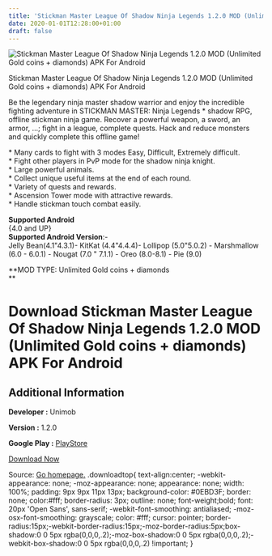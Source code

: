 ```yaml
---
title: 'Stickman Master League Of Shadow Ninja Legends 1.2.0 MOD (Unlimited Gold coins + diamonds) APK For Android'
date: 2020-01-01T12:28:00+01:00
draft: false
---
```


![Stickman Master League Of Shadow Ninja Legends 1.2.0 MOD (Unlimited Gold coins + diamonds) APK For Android](https://i0.wp.com/apkhome.net/wp-content/uploads/2020/01/Stickman-Master-League-Of-Shadow-Ninja-Legends-1.2.0-MOD-Unlimited-Gold-coins-diamonds.png "Stickman Master League Of Shadow Ninja Legends 1.2.0 MOD (Unlimited Gold coins + diamonds) APK For Android")

  

Stickman Master League Of Shadow Ninja Legends 1.2.0 MOD (Unlimited Gold coins + diamonds) APK For Android

Be the legendary ninja master shadow warrior and enjoy the incredible fighting adventure in STICKMAN MASTER: Ninja Legends \* shadow RPG, offline stickman ninja game. Recover a powerful weapon, a sword, an armor, ...; fight in a league, complete quests. Hack and reduce monsters and quickly complete this offline game!

\* Many cards to fight with 3 modes Easy, Difficult, Extremely difficult.  
\* Fight other players in PvP mode for the shadow ninja knight.  
\* Large powerful animals.  
\* Collect unique useful items at the end of each round.  
\* Variety of quests and rewards.  
\* Ascension Tower mode with attractive rewards.  
\* Handle stickman touch combat easily.

**Supported Android**  
{4.0 and UP}  
**Supported Android Version**:-  
Jelly Bean(4.1"4.3.1)- KitKat (4.4"4.4.4)- Lollipop (5.0"5.0.2) - Marshmallow (6.0 - 6.0.1) - Nougat (7.0 " 7.1.1) - Oreo (8.0-8.1) - Pie (9.0)

**MOD TYPE: Unlimited Gold coins + diamonds  
**

Download Stickman Master League Of Shadow Ninja Legends 1.2.0 MOD (Unlimited Gold coins + diamonds) APK For Android
===================================================================================================================

Additional Information
----------------------

**Developer :** Unimob

**Version :** 1.2.0

**Google Play :** [PlayStore](https://play.google.com/store/apps/details?id=com.unimob.stickman.master.shadow)

  

[Download Now](https://store4app.co/post/stickman-master-league-of-shadow-ninja-legends-1-2-0-mod-unlimited-gold-coins-diamonds-apk-for-android_1577877942)

  
Source: [Go homepage.](https://store4app.co/post/stickman-master-league-of-shadow-ninja-legends-1-2-0-mod-unlimited-gold-coins-diamonds-apk-for-android_1577877942) .downloadtop{ text-align:center; -webkit-appearance: none; -moz-appearance: none; appearance: none; width: 100%; padding: 9px 9px 11px 13px; background-color: #0EBD3F; border: none; color:#fff; border-radius: 3px; outline: none; font-weight;bold; font: 20px 'Open Sans', sans-serif; -webkit-font-smoothing: antialiased; -moz-osx-font-smoothing: grayscale; color: #fff; cursor: pointer; border-radius:15px;-webkit-border-radius:15px;-moz-border-radius:5px;box-shadow:0 0 5px rgba(0,0,0,.2);-moz-box-shadow:0 0 5px rgba(0,0,0,.2);-webkit-box-shadow:0 0 5px rgba(0,0,0,.2) !important; }